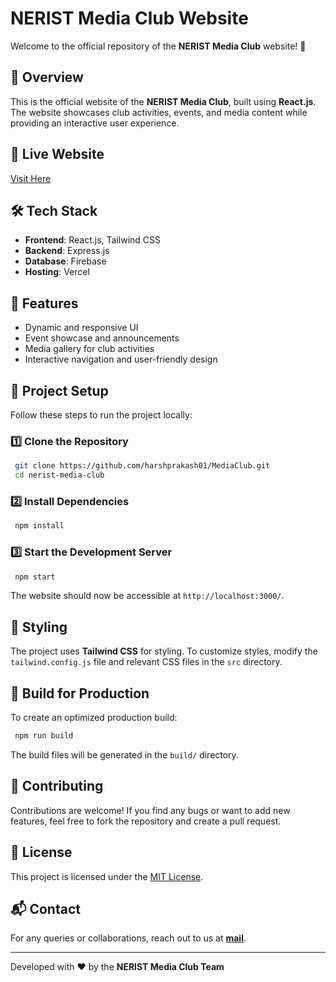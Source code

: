 # NERIST Media Club Website

Welcome to the official repository of the **NERIST Media Club** website! 🚀

## 📌 Overview
This is the official website of the **NERIST Media Club**, built using **React.js**. The website showcases club activities, events, and media content while providing an interactive user experience.

## 🔗 Live Website
[Visit Here](https://www.neristmedia.club/)

## 🛠 Tech Stack
- **Frontend**: React.js, Tailwind CSS
- **Backend**: Express.js
- **Database**: Firebase
- **Hosting**: Vercel

## 🚀 Features
- Dynamic and responsive UI
- Event showcase and announcements
- Media gallery for club activities
- Interactive navigation and user-friendly design


## 📂 Project Setup
Follow these steps to run the project locally:

### 1️⃣ Clone the Repository
```sh
 git clone https://github.com/harshprakash01/MediaClub.git
 cd nerist-media-club
```

### 2️⃣ Install Dependencies
```sh
 npm install
```

### 3️⃣ Start the Development Server
```sh
 npm start
```

The website should now be accessible at `http://localhost:3000/`.

## 🎨 Styling
The project uses **Tailwind CSS** for styling. To customize styles, modify the `tailwind.config.js` file and relevant CSS files in the `src` directory.

## 🔧 Build for Production
To create an optimized production build:
```sh
 npm run build
```
The build files will be generated in the `build/` directory.

## 🤝 Contributing
Contributions are welcome! If you find any bugs or want to add new features, feel free to fork the repository and create a pull request.

## 📜 License
This project is licensed under the [MIT License](LICENSE).

## 📬 Contact
For any queries or collaborations, reach out to us at **[mail](mailto:harshprakash06@gmail.com)**.

---
Developed with ❤️ by the **NERIST Media Club Team**
